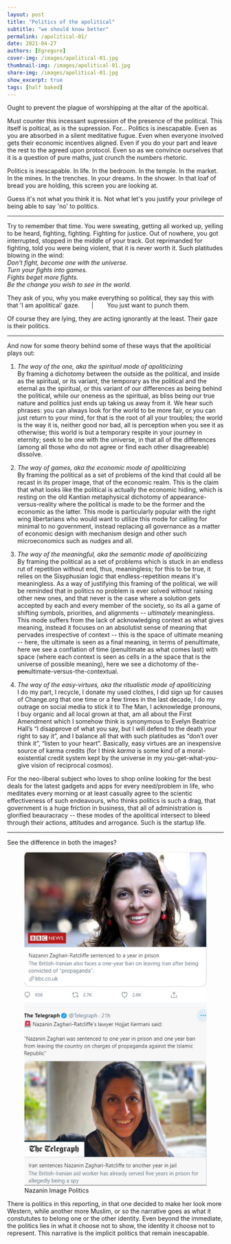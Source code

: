 ```yaml
---
layout: post
title: "Politics of the apolitical"
subtitle: "we should know better"
permalink: /apolitical-01/
date: 2021-04-27
authors: [Egregore]
cover-img: /images/apolitical-01.jpg
thumbnail-img: /images/apolitical-01.jpg
share-img: /images/apolitical-01.jpg
show_excerpt: true
tags: [half baked]
---
```


Ought to prevent the plague of worshipping at the altar of the apoltical. 

Must counter this incessant supression of the presence of the political. This itself is poltical, as is the supression. For... Politics is inescapable. Even as you are absorbed in a silent meditative fugue. Even when everyone involved gets their economic incentives aligned. Even if you do your part and leave the rest to the agreed upon protocol. Even so as we convince ourselves that it is a question of pure maths, just crunch the numbers rhetoric. 

Politics is inescapable. In life. In the bedroom. In the temple. In the market. In the mines. In the trenches. In your dreams. In the shower. In that loaf of bread you are holding, this screen you are looking at. 

Guess it's not what you think it is. Not what let's you justify your privilege of being able to say 'no' to politics. 

-----

Try to remember that time. You were sweating, getting all worked up, yelling to be heard, fighting, fighting. Fighting for justice. Out of nowhere, you got interrupted, stopped in the middle of your track. Got reprimanded for fighting, told you were being violent, that it is never worth it. Such platitudes blowing in the wind: *<br/>
Don't fight, become one with the universe. <br/> Turn your fights into games. <br/>Fights beget more fights. <br/>Be the change you wish to see in the world.* 

They ask of you, why you make everything so political, they say this with that  'I am apolitical' gaze. &nbsp; &nbsp; &nbsp; &#124; &nbsp; &nbsp; &nbsp; &nbsp;You just want to punch them. 

Of course they are lying, they are acting ignorantly at the least. Their gaze is their politics.

-----

And now for some theory behind some of these ways that the apoliticial plays out:

1. *The way of the one, aka the spiritual mode of apoliticizing* <br/>By framing a dichotomy between the outside as the political, and inside as the spiritual, or its variant, the temporary as the political and the eternal as the spiritual, or this variant of our differences as being behind the political, while our oneness as the spiritual, as bliss being our true nature and politics just ends up taking us away from it. We hear such phrases: you can always look for the world to be more fair, or you can just return to your mind, for that is the root of all your troubles; the world is the way it is, neither good nor bad, all is perception when you see it as otherwise; this world is but a temporary respite in your journey in eternity; seek to be one with the universe, in that all of the differences (among all those who do not agree or find each other disagreeable) dissolve. 

2. *The way of games, aka the economic mode of apoliticizing* <br/> By framing the political as a set of problems of the kind that could all be recast in its proper image, that of the economic realm. This is the claim that what looks like the political is actually the economic hiding, which is resting on the old Kantian metaphysical dichotomy of appearance-versus-reality where the political is made to be the former and the economic as the latter. This mode is particularly popular with the right wing libertarians who would want to utilize this mode for calling for minimal to no government, instead replacing all governance as a matter of economic design with mechanism design and other such microeconomics such as nudges and all. 

3. *The way of the meaningful, aka the semantic mode of apoliticizing* <br/> By framing the political as a set of problems which is stuck in an endless rut of repetition without end, thus, meaningless; for this to be true, it relies on the Sisyphusian logic that endless-repetition means it's meaningless. As a way of justifying this framing of the political, we will be reminded that in politics no problem is ever solved without raising other new ones, and that never is the case where a solution gets accepted by each and every member of the society, so its all a game of shifting symbols, priorities, and alignments -- *ultimately* meaningless. This mode suffers from the lack of acknowledging context as what gives meaning, instead it focuses on an absolutist sense of meaning that pervades irrespective of context -- this is the space of ultimate meaning -- here, the ultimate is seen as a final meaning, in terms of penultimate, here we see a conflation of time (penultimate as what comes last) with space (where each context is seen as cells in a the space that is the universe of possible meaning), here we see a dichotomy of the-~~pen~~ultimate-versus-the-contextual. 

4. *The way of the easy-virtues, aka the ritualistic mode of apoliticizing* <br/>  I do my part, I recycle, I donate my used clothes, I did sign up for causes of Change.org that one time or a few times in the last decade, I do my outrage on social media to stick it to The Man, I acknowledge pronouns, I buy organic and all local grown at that, am all about the First Amendment which I somehow think is synonymous to Evelyn Beatrice Hall’s “I disapprove of what you say, but I will defend to the death your right to say it”, and I balance all that with such platitudes as “don’t over think it”, “listen to your heart”. Basically, easy virtues are an inexpensive source of karma credits (for I think _karma_ is some kind of a moral-existential credit system kept by the universe in my you-get-what-you-give vision of reciprocal cosmos).

For the neo-liberal subject who loves to shop online looking for the best deals for the latest gadgets and apps for every need/problem in life, who meditates every morning or at least casually agree to the scientic effectiveness of such endeavours, who thinks politics is such a drag, that government is a huge friction in business, that all of administration is glorified beauracracy -- these modes of the apolitical intersect to bleed through their actions, attitudes and arrogance. Such is the startup life. 

-----

See the difference in both the images?

<figure>
  <img src="/images/Nazanin Zaghari-Ratcliffe_Prison_Extension_FromTWITTERFeed.JPG" alt="A screenshot of an article from BBC news and The Telegraph">
  <figcaption>Nazanin Image Politics</figcaption>
</figure>

There is politics in this reporting, in that one decided to make her look more Western, while another more Muslim, or so the narrative goes as what it constututes to belong one or the other identity. Even beyond the immediate, the politics lies in what it choose not to show, the identity it choose not to represent. This narrative is the implicit politics that remain inescapable. 